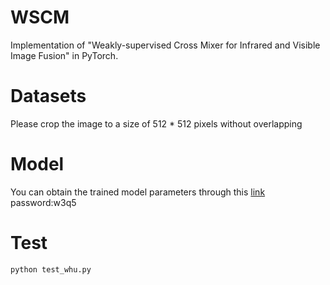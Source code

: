 # WSCM
Implementation of "Weakly-supervised Cross Mixer for Infrared and Visible Image Fusion" in PyTorch.

# Datasets
Please crop the image to a size of 512 * 512 pixels without overlapping

# Model
You can obtain the trained model parameters through this [link](https://pan.baidu.com/s/1ocYFQJCMPPO8TwzZ7rvpqA) password:w3q5

# Test
```python
python test_whu.py
```

